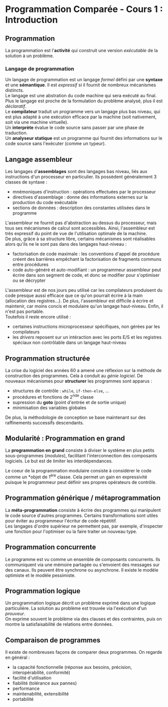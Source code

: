 # Programmation Comparée - Cours 1 : Introduction

## Programmation 

La programmation est l'**activité** qui construit une version *exécutable* de 
la solution à un problème.  

### Langage de programmation 

Un langage de programmation est un langage *formel* défini par une **syntaxe** 
et une **sémantique**. Il est *expressif* si il fournit de nombreux mécanismes 
distincts.  
Le langage est une abstration du code machine qui sera exécuté au final. Plus 
le langage est proche de la formulation du problème analysé, plus il est 
*déclaratif*.  
Le **compilateur** traduit un programme vers un langage plus bas niveau, qui 
est plus adapté à une exécution efficace par la machine (soit nativement, soit 
via une machine virtuelle).  
Un **interprète** évalue le code source sans passer par une phase de 
traduction.  
Un **analyseur statique** est un programme qui fournit des informations sur 
le code source sans l'exécuter (comme un typeur). 


## Langage assembleur 

Les langages d'**assemblages** sont des langages bas niveau, liés aux 
instructions d'un processeur en particulier. Ils possèdent généralement 3 
classes de syntaxe : 

* mnémoniques d'instruction : opérations effectuées par le processeur 
* directives d'assemblage : donne des informations externes sur la production 
du code exécutable
* sections de données : description des constantes utilisées dans le programme

L'assembleur ne fournit pas d'abstraction au dessus du processeur, mais tous 
ses mécanismes de calcul sont accessibles. Ainsi, l'assembleur est très 
expressif du point de vue de l'utilisation optimale de la machine.  
De plus, grâce à sa structure libre, certains mécanismes sont réalisables alors 
qu'ils ne le sont pas dans des langages haut-niveau : 

* factorisation de code maximale : les conventions d'appel de procédure créent 
des barrières empêchant la factorisation de fragments communs entre procédures 
* code auto-généré et auto-modifiant : un programmeur assembleur peut écrire 
dans son segment de code, et donc se modifier pour s'optimiser ou se décrypter

L'assembleur est de nos jours peu utilisé car les compilateurs produisent du 
code presque aussi efficace que ce qu'on pourrait écrire à la main (allocation 
des registres...). De plus, l'assembleur est difficile à écrire et maintenir, 
car moins concis et modulaire qu'un langage haut-niveau. Enfin, il n'est pas 
portable.  
Toutefois il reste encore utilisé : 

* certaines instructions microprocesseur spécifiques, non gérées par les 
  compilateurs
* les *drivers* reposent sur un intéraction avec les ports E/S et les registres 
  spéciaux non contrôlable dans un langage haut-niveau

## Programmation structurée 

La crise du logiciel des années 60 a amené une réflexion sur la méthode de 
construction des programmes. Cela à conduit au *génie logiciel*. De nouveaux 
mécanismes pour **structurer** les programmes sont apparus : 

- structures de contrôle : ```while```, ```if-then-else```, ... 
- procédures et fonctions de 2<sup>nde</sup> classe
- supression du **goto** (point d'entrée et de sortie unique)
- minimisation des variables globales

De plus, la méthodologie de conception se base maintenant sur des raffinements 
successifs descendants. 

## Modularité : Programmation en grand 

La **programmation en grand** consiste à diviser le système en plus petits 
sous-programmes (*modules*), facilitant l'interconnection des composants 
logiciels. Le but est de limiter les interdépendances.  
  
Le coeur de la programmation modulaire consiste à considérer le code comme 
un *objet de 1<sup>ère</sup> classe. Cela permet un gain en expressivité 
puisque le programmeur peut définir ses propres opérateurs de contrôle. 

## Programmation générique / métaprogrammation 

La **méta-programmation** consiste à écrire des programmes qui manipulent le 
code source d'autres programmes. Certains transformations sont utiles pour 
éviter au programmeur l'écritur de code répétitif.  
Les langages d'ordre supérieur ne permettent pas, par exemple, d'inspecter une 
fonction pour l'optimiser ou la faire traiter un nouveau type.  

## Programmation concurrente 

Le programme est vu comme un ensemble de composants concurrents. Ils 
communiquent via une mémoire partagée ou s'envoient des messages sur des 
canaux. Ils peuvent être synchrone ou asynchrone. Il existe le modèle 
optimiste et le modèle pessimiste. 

## Programmation logique 

Un programmation logique décrit un problème exprimé dans une logique 
particulière. La solution au problème est trouvée via l'exécution d'un 
*prouveur*.  
On exprime souvent le problème via des clauses et des contraintes, puis on 
montre la satisfaisabilité de relations entre données. 

## Comparaison de programmes 

Il existe de nombreuses façons de comparer deux programmes. On regarde en 
général : 

- la capacité fonctionnelle (réponse aux besoins, précision, interopérabilité, 
  conformité)
- facilité d'utilisation 
- fiabilité (tolérance aux pannes)
- performance
- maintenabilité, extensibilité 
- portabilité
